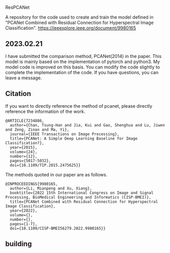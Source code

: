 ResPCANet

A repository for the code used to create and train the model defined in "PCANet Combined with Residual Connection for Hyperspectral Image Classification". https://ieeexplore.ieee.org/document/9980165 


2023.02.21
-------------------------------------------
I have submitted the comparison method, PCANet(2014) in the paper. This model is mainly based on the implementation of pytorch and python3. My model code is improved on this basis. You can modify the code slightly to complete the implementation of the code. If you have questions, you can leave a message.


Citation
-------------------------------------------
If you want to directly reference the method of pcanet, please directly reference the information of the work.

```
@ARTICLE{7234886,
  author={Chan, Tsung-Han and Jia, Kui and Gao, Shenghua and Lu, Jiwen and Zeng, Zinan and Ma, Yi},
  journal={IEEE Transactions on Image Processing}, 
  title={PCANet: A Simple Deep Learning Baseline for Image Classification?}, 
  year={2015},
  volume={24},
  number={12},
  pages={5017-5032},
  doi={10.1109/TIP.2015.2475625}}
```

The methods quoted in our paper are as follows.

```
@INPROCEEDINGS{9980165,
  author={Li, Mianpeng and Xu, Xiang},
  booktitle={2022 15th International Congress on Image and Signal Processing, BioMedical Engineering and Informatics (CISP-BMEI)}, 
  title={PCANet Combined with Residual Connection for Hyperspectral Image Classification}, 
  year={2022},
  volume={},
  number={},
  pages={1-7},
  doi={10.1109/CISP-BMEI56279.2022.9980165}}
```

building
------------------------------------------
